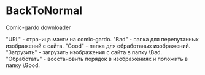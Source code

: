 # BackToNormal
Comic-gardo downloader

"URL" - страница манги на comic-gardo. 
"Bad" - папка для перепутанных изображений с сайта. 
"Good" - папка для обработаных изображений. 
"Загрузить" - загрузить изображения с сайта в папку \Bad. 
"Обработать" - восстановить порядок в изображениях и положить в папку \Good. 
